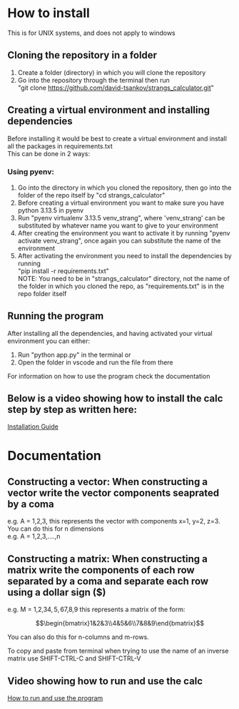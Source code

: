 # How to install 
This is for UNIX systems, and does not apply to windows

## Cloning the repository in a folder
1. Create a folder (directory) in which you will clone the repository
2. Go into the repository through the terminal then run  
"git clone https://github.com/david-tsankov/strangs_calculator.git"

## Creating a virtual environment and installing dependencies
Before installing it would be best to create a virtual environment and install all the packages in requirements.txt  
This can be done in 2 ways:
### Using pyenv:
1. Go into the directory in which you cloned the repository, then go into the folder of the repo itself by "cd strangs_calculator"
2. Before creating a virtual environment you want to make sure you have python 3.13.5 in pyenv
3. Run "pyenv virtualenv 3.13.5 venv_strang", where 'venv_strang' can be substituted by whatever name you want to give to your environment
4. After creating the environment you want to activate it by running "pyenv activate venv_strang", once again you can substitute the name of the environment
5. After activating the environment you need to install the dependencies by running  
"pip install -r requirements.txt"  
NOTE: You need to be in "strangs_calculator" directory, not the name of the folder in which you cloned the repo, as "requirements.txt" is in the repo folder itself

## Running the program
After installing all the dependencies, and having activated your virtual environment you can either:
1. Run "python app.py" in the terminal or
2. Open the folder in vscode and run the file from there

For information on how to use the program check the documentation


## Below is a video showing how to install the calc step by step as written here:

[Installation Guide](https://github.com/user-attachments/assets/7d5689ea-a211-4b25-a9e1-2d436d90970e)

# Documentation

## Constructing a vector: When constructing a vector write the vector components seaprated by a coma
e.g. A = 1,2,3, this represents the vector with components x=1, y=2, z=3.  
You can do this for n dimensions  
e.g. A = 1,2,3,....,n  

## Constructing a matrix: When constructing a matrix write the components of each row separated by a coma and separate each row using a dollar sign ($)
e.g. M = 1,2,3$4,5,6$7,8,9 this represents a matrix of the form:  
```math
\begin{bmatrix}1&2&3\\4&5&6\\7&8&9\end{bmatrix}
```  
You can also do this for n-columns and m-rows.

To copy and paste from terminal when trying to use the name of an inverse matrix use SHIFT-CTRL-C and SHIFT-CTRL-V
## Video showing how to run and use the calc
[How to run and use the program](https://github.com/user-attachments/assets/8da72edd-ab65-4deb-993e-52fb1d286013)


